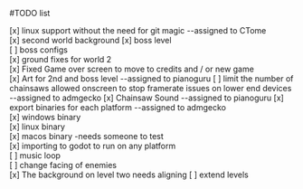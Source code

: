 #TODO list

[x] linux support without the need for git magic  --assigned to CTome  
[x] second world background
[x] boss level  
[ ] boss configs  
[x] ground fixes for world 2  
[x] Fixed Game over screen to move to credits and / or new game  
[x] Art for 2nd and boss level --assigned to pianoguru
[ ] limit the number of chainsaws allowed onscreen to stop framerate issues on lower end devices --assigned to admgecko
[x] Chainsaw Sound --assigned to pianoguru
[x] export binaries for each platform --assigned to admgecko  
[x] windows binary  
[x] linux binary  
[x] macos binary -needs someone to test  
[x] importing to godot to run on any platform  
[ ] music loop  
[ ] change facing of enemies  
[x] The background on level two needs aligning
[ ] extend levels

